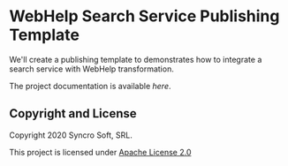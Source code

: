 # WebHelp Search Service Publishing Template

We'll create a publishing template to demonstrates how to integrate a search service with WebHelp transformation. 

The project documentation is available *here*.

Copyright and License
---------------------
Copyright 2020 Syncro Soft, SRL.

This project is licensed under [Apache License 2.0](https://github.com/oxygenxml-incubator/repo-template/blob/master/LICENSE)

